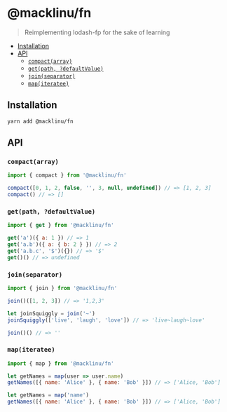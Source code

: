 # @macklinu/fn

> Reimplementing lodash-fp for the sake of learning

<!-- START doctoc generated TOC please keep comment here to allow auto update -->
<!-- DON'T EDIT THIS SECTION, INSTEAD RE-RUN doctoc TO UPDATE -->

- [Installation](#installation)
- [API](#api)
  - [`compact(array)`](#compactarray)
  - [`get(path, ?defaultValue)`](#getpath-defaultvalue)
  - [`join(separator)`](#joinseparator)
  - [`map(iteratee)`](#mapiteratee)

<!-- END doctoc generated TOC please keep comment here to allow auto update -->

## Installation

```
yarn add @macklinu/fn
```

## API

### `compact(array)`

```js
import { compact } from '@macklinu/fn'

compact([0, 1, 2, false, '', 3, null, undefined]) // => [1, 2, 3]
compact() // => []
```

### `get(path, ?defaultValue)`

```js
import { get } from '@macklinu/fn'

get('a')({ a: 1 }) // => 1
get('a.b')({ a: { b: 2 } }) // => 2
get('a.b.c', '$')({}) // => '$'
get()() // => undefined
```

### `join(separator)`

```js
import { join } from '@macklinu/fn'

join()([1, 2, 3]) // => '1,2,3'

let joinSquiggly = join('~')
joinSquiggly(['live', 'laugh', 'love']) // => 'live~laugh~love'

join()() // => ''
```

### `map(iteratee)`

```js
import { map } from '@macklinu/fn'

let getNames = map(user => user.name)
getNames([{ name: 'Alice' }, { name: 'Bob' }]) // => ['Alice, 'Bob']

let getNames = map('name')
getNames([{ name: 'Alice' }, { name: 'Bob' }]) // => ['Alice, 'Bob']
```
